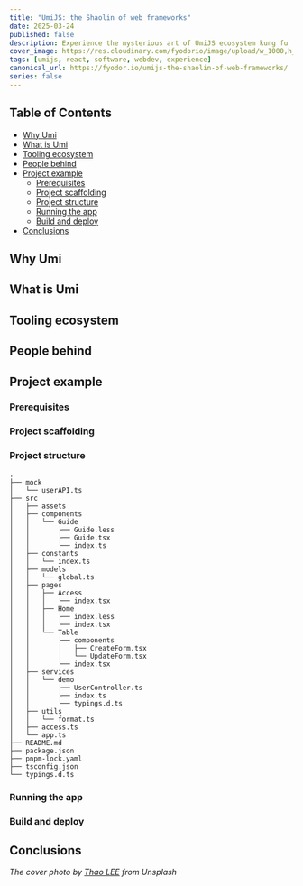 ```yaml
---
title: "UmiJS: the Shaolin of web frameworks"
date: 2025-03-24
published: false
description: Experience the mysterious art of UmiJS ecosystem kung fu
cover_image: https://res.cloudinary.com/fyodorio/image/upload/w_1000,h_420,c_fill,g_auto,q_auto,f_auto/v1742790799/kung-fu_gmyc0p.jpg
tags: [umijs, react, software, webdev, experience]
canonical_url: https://fyodor.io/umijs-the-shaolin-of-web-frameworks/
series: false
---
```


## Table of Contents

- [Why Umi](#why-umi)
- [What is Umi](#what-is-umi)
- [Tooling ecosystem](#tooling-ecosystem)
- [People behind](#people-behind)
- [Project example](#project-example)
  - [Prerequisites](#prerequisites)
  - [Project scaffolding](#project-scaffolding)
  - [Project structure](#project-structure)
  - [Running the app](#running-the-app)
  - [Build and deploy](#build-and-deploy)
- [Conclusions](#conclusions)

## Why Umi

## What is Umi

## Tooling ecosystem

## People behind

## Project example

### Prerequisites

### Project scaffolding

### Project structure

```shell
.
├── mock
│   └── userAPI.ts
├── src
│   ├── assets
│   ├── components
│   │   └── Guide
│   │       ├── Guide.less
│   │       ├── Guide.tsx
│   │       └── index.ts
│   ├── constants
│   │   └── index.ts
│   ├── models
│   │   └── global.ts
│   ├── pages
│   │   ├── Access
│   │   │   └── index.tsx
│   │   ├── Home
│   │   │   ├── index.less
│   │   │   └── index.tsx
│   │   └── Table
│   │       ├── components
│   │       │   ├── CreateForm.tsx
│   │       │   └── UpdateForm.tsx
│   │       └── index.tsx
│   ├── services
│   │   └── demo
│   │       ├── UserController.ts
│   │       ├── index.ts
│   │       └── typings.d.ts
│   ├── utils
│   │   └── format.ts
│   ├── access.ts
│   └── app.ts
├── README.md
├── package.json
├── pnpm-lock.yaml
├── tsconfig.json
└── typings.d.ts
```

### Running the app

### Build and deploy

## Conclusions

_The cover photo by [Thao LEE](https://unsplash.com/@h4x0r3) from Unsplash_
